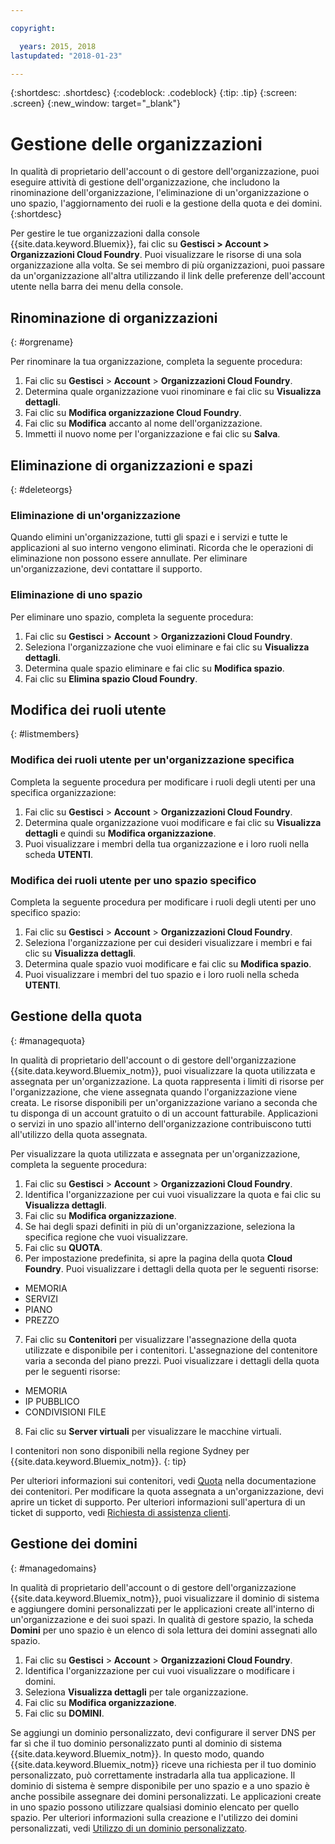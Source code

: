 ```yaml
---

copyright:

  years: 2015, 2018
lastupdated: "2018-01-23"

---
```


{:shortdesc: .shortdesc}
{:codeblock: .codeblock}
{:tip: .tip}
{:screen: .screen}
{:new_window: target="_blank"}

# Gestione delle organizzazioni
In qualità di proprietario dell'account o di gestore dell'organizzazione, puoi eseguire attività di gestione dell'organizzazione, che includono la rinominazione dell'organizzazione, l'eliminazione di un'organizzazione o uno spazio, l'aggiornamento dei ruoli e la gestione della quota e dei domini.
{:shortdesc}

Per gestire le tue organizzazioni dalla console {{site.data.keyword.Bluemix}}, fai clic su **Gestisci > Account > Organizzazioni Cloud Foundry**. Puoi visualizzare le risorse di una sola organizzazione alla volta. Se sei membro di più organizzazioni, puoi passare da un'organizzazione all'altra utilizzando il link delle preferenze dell'account utente nella barra dei menu della console.

## Rinominazione di organizzazioni
{: #orgrename}

Per rinominare la tua organizzazione, completa la seguente procedura:
1. Fai clic su **Gestisci** > **Account** > **Organizzazioni Cloud Foundry**.
2. Determina quale organizzazione vuoi rinominare e fai clic su **Visualizza dettagli**.
3. Fai clic su **Modifica organizzazione Cloud Foundry**.
4. Fai clic su **Modifica** accanto al nome dell'organizzazione.
5. Immetti il nuovo nome per l'organizzazione e fai clic su **Salva**.

## Eliminazione di organizzazioni e spazi
{: #deleteorgs}

### Eliminazione di un'organizzazione

Quando elimini un'organizzazione, tutti gli
spazi e i servizi e tutte le applicazioni al suo interno vengono eliminati. Ricorda che le operazioni di eliminazione non possono essere annullate. Per eliminare un'organizzazione, devi contattare il supporto. 

### Eliminazione di uno spazio

Per eliminare uno spazio, completa la seguente procedura:

1. Fai clic su **Gestisci** > **Account** > **Organizzazioni Cloud Foundry**.
2. Seleziona l'organizzazione che vuoi eliminare e fai clic su **Visualizza dettagli**.
3. Determina quale spazio eliminare e fai clic su **Modifica spazio**.
4. Fai clic su **Elimina spazio Cloud Foundry**.

## Modifica dei ruoli utente
{: #listmembers}

### Modifica dei ruoli utente per un'organizzazione specifica 

Completa la seguente procedura per modificare i ruoli degli utenti per una specifica organizzazione:

1. Fai clic su **Gestisci** > **Account** > **Organizzazioni Cloud Foundry**.
2. Determina quale organizzazione vuoi modificare e fai clic su **Visualizza dettagli** e quindi su **Modifica organizzazione**.
4. Puoi visualizzare i membri della tua organizzazione e i loro ruoli nella scheda **UTENTI**.

### Modifica dei ruoli utente per uno spazio specifico

Completa la seguente procedura per modificare i ruoli degli utenti per uno specifico spazio:

1. Fai clic su **Gestisci** > **Account** > **Organizzazioni Cloud Foundry**.
2. Seleziona l'organizzazione per cui desideri visualizzare i membri e fai clic su **Visualizza dettagli**.
3. Determina quale spazio vuoi modificare e fai clic su **Modifica spazio**.
4. Puoi visualizzare i membri del tuo spazio e i loro ruoli nella scheda **UTENTI**.

## Gestione della quota
{: #managequota}

In qualità di proprietario dell'account o di gestore dell'organizzazione {{site.data.keyword.Bluemix_notm}}, puoi visualizzare la quota utilizzata e assegnata per un'organizzazione. La quota rappresenta i limiti di risorse per l'organizzazione, che viene assegnata quando l'organizzazione viene creata. Le risorse disponibili per un'organizzazione variano a seconda che tu disponga di un account gratuito o di un account fatturabile. Applicazioni o servizi in uno spazio all'interno dell'organizzazione contribuiscono tutti all'utilizzo della quota assegnata.

Per visualizzare la quota utilizzata e assegnata per un'organizzazione, completa la seguente procedura:

1. Fai clic su **Gestisci** &gt; **Account** &gt; **Organizzazioni Cloud Foundry**.
2. Identifica l'organizzazione per cui vuoi visualizzare la quota e fai clic su **Visualizza dettagli**.
3. Fai clic su **Modifica organizzazione**.
4. Se hai degli spazi definiti in più di un'organizzazione, seleziona la specifica regione che vuoi visualizzare.
5. Fai clic su **QUOTA**. 
6. Per impostazione predefinita, si apre la pagina della quota **Cloud Foundry**. Puoi visualizzare i dettagli della quota per le seguenti risorse:
 * MEMORIA
 * SERVIZI
 * PIANO
 * PREZZO
7. Fai clic su **Contenitori** per visualizzare l'assegnazione della quota utilizzate e disponibile per i contenitori. L'assegnazione del contenitore varia a seconda del piano prezzi. Puoi visualizzare i dettagli della quota per le seguenti risorse:
 * MEMORIA
 * IP PUBBLICO
 * CONDIVISIONI FILE
8. Fai clic su **Server virtuali** per visualizzare le macchine virtuali.

I contenitori non sono disponibili nella regione Sydney per {{site.data.keyword.Bluemix_notm}}. 
{: tip}

Per ulteriori informazioni sui contenitori, vedi [Quota](/docs/containers/container_planning.html#container_planning_quota) nella documentazione dei contenitori.
Per modificare la quota assegnata a un'organizzazione, devi aprire un ticket di supporto. Per ulteriori informazioni sull'apertura di un ticket di supporto, vedi [Richiesta di assistenza clienti](/docs/get-support/howtogetsupport.html#getting-customer-support). 

## Gestione dei domini
{: #managedomains}

In qualità di proprietario dell'account o di gestore dell'organizzazione {{site.data.keyword.Bluemix_notm}}, puoi visualizzare il dominio di sistema e aggiungere domini personalizzati per le applicazioni create all'interno di un'organizzazione e dei suoi spazi. In qualità di gestore spazio, la scheda **Domini** per uno spazio è un elenco di sola lettura dei domini assegnati allo spazio.

1. Fai clic su **Gestisci** &gt; **Account** &gt; **Organizzazioni Cloud Foundry**.
2. Identifica l'organizzazione per cui vuoi visualizzare o modificare i domini.
3. Seleziona **Visualizza dettagli** per tale organizzazione.
4. Fai clic su **Modifica organizzazione**.
5. Fai clic su **DOMINI**.

Se aggiungi un dominio personalizzato, devi configurare il server DNS per far sì che il tuo dominio personalizzato punti al dominio di sistema {{site.data.keyword.Bluemix_notm}}. In questo modo, quando {{site.data.keyword.Bluemix_notm}} riceve una richiesta per il tuo dominio personalizzato, può correttamente instradarla alla tua applicazione. Il dominio di sistema è sempre disponibile per uno spazio e a uno spazio è anche possibile assegnare dei domini personalizzati. Le applicazioni create in uno spazio possono utilizzare qualsiasi dominio elencato per quello spazio. Per ulteriori informazioni sulla creazione e l'utilizzo dei domini personalizzati, vedi [Utilizzo di un dominio personalizzato](/docs/apps/updapps.html#domain).
